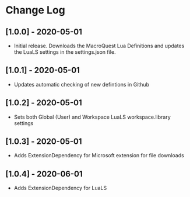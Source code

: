 # Change Log

## [1.0.0] - 2020-05-01

- Initial release.  Downloads the MacroQuest Lua Definitions and updates the LuaLS settings in the settings.json file.

## [1.0.1] - 2020-05-01

- Updates automatic checking of new defintions in Github

## [1.0.2] - 2020-05-01

- Sets both Global (User) and Workspace LuaLS workspace.library settings

## [1.0.3] - 2020-05-01

- Adds ExtensionDependency for Microsoft extension for file downloads

## [1.0.4] - 2020-06-01

- Adds ExtensionDependency for LuaLS